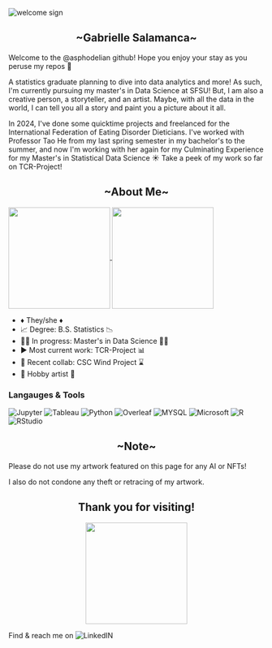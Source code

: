 ![welcome sign](https://user-images.githubusercontent.com/125179245/232682841-8da86327-7bc5-4c5c-a8c5-ba44fd04f424.png)
<h2 align = "center"> ~Gabrielle Salamanca~ </h2>

<p> Welcome to the @asphodelian github! Hope you enjoy your stay as you peruse my repos 👋 </p>

<p> A statistics graduate planning to dive into data analytics and more! As such, I'm currently pursuing my master's in Data Science at SFSU! But, I am also a creative person, a storyteller, and an artist. Maybe, with all the data in the world, I can tell you all a story and paint you a picture about it all. </p>

<p>In 2024, I've done some quicktime projects and freelanced for the International Federation of Eating Disorder Dieticians. I've worked with Professor Tao He from my last spring semester in my bachelor's to the summer, and now I'm working with her again for my Culminating Experience for my Master's in Statistical Data Science ☀️ Take a peek of my work so far on TCR-Project! </p>

<h2 align = "center"> ~About Me~ </h2>

<a href="https://github.com/asphodelian/github-readme-stats">
  <img height=200 align="center" src="https://github-readme-stats.vercel.app/api?username=asphodelian&show_icons=true&theme=jolly" />
</a>
<a href="https://github.com/asphodelian/convoychat">
  <img height=200 align="center" src="https://github-readme-stats.vercel.app/api/top-langs?username=asphodelian&layout=compact&theme=jolly&langs_count=8&card_width=320" />
</a>

<p></p>

<div class = "container">
 <ul class = "mb-0 pl-0 text-center">
  <li> ♦️ They/she ♦️  </li>
  <li> 📈 Degree: B.S. Statistics 📉 </li>
  <li> 🧑‍💻 In progress: Master's in Data Science 🧑‍💻 </li>
  <li> ▶️ Most current work: TCR-Project 📊 </li>
  <li> 🤝 Recent collab: CSC Wind Project ⌛ </li>
  <li> 🎨 Hobby artist 🎨  </li>
 </ul>
</div>

### Langauges & Tools

![Jupyter](https://img.shields.io/badge/Jupyter-F37626.svg?&style=for-the-badge&logo=Jupyter&logoColor=white)
![Tableau](https://img.shields.io/badge/Tableau-E97627?style=for-the-badge&logo=Tableau&logoColor=white)
![Python](https://img.shields.io/badge/Python-FFD43B?style=for-the-badge&logo=python&logoColor=blue)
![Overleaf]( 	https://img.shields.io/badge/Overleaf-47A141?style=for-the-badge&logo=Overleaf&logoColor=white)
![MYSQL](https://img.shields.io/badge/MySQL-005C84?style=for-the-badge&logo=mysql&logoColor=white)
![Microsoft](https://img.shields.io/badge/Microsoft-0078D4?style=for-the-badge&logo=microsoft&logoColor=white)
![R](https://img.shields.io/badge/r-%23276DC3.svg?style=for-the-badge&logo=r&logoColor=white)
![RStudio](https://img.shields.io/badge/RStudio-75AADB?style=for-the-badge&logo=RStudio&logoColor=white)

<h2 align = "center"> ~Note~ </h2>
<p> Please do not use my artwork featured on this page for any AI or NFTs! </p>
<p> I also do not condone any theft or retracing of my artwork.</p>

<h2 align = "center"> Thank you for visiting! </h2>

<p align="center">
  <img width="200" height="200" src="https://github.com/asphodelian/asphodelian/assets/125179245/b855cc00-2ecd-42b9-89ac-4868a8ae25c3">
</p>

Find & reach me on ![LinkedIN](https://img.shields.io/badge/LinkedIn-0077B5?style=for-the-badge&logo=linkedin&logoColor=white)

<!---
asphodelian/asphodelian is a ✨ special ✨ repository because its `README.md` (this file) appears on your GitHub profile.
You can click the Preview link to take a look at your changes.
--->
